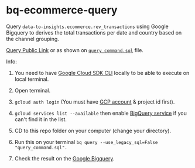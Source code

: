 # bq-ecommerce-query
Query `data-to-insights.ecommerce.rev_transactions` using Google Bigquery to derives the total transactions per date and country based on the channel grouping.

[Query Public Link](https://console.cloud.google.com/bigquery?sq=554179630584:0cbc68ac19b643d5b12242a35ee90c21) or as shown on [`query_command.sql`](https://github.com/zeenfts/bq-ecommerce-query/blob/main/query_command.sql) file.

Info:

1. You need to have [Google Cloud SDK CLI](https://cloud.google.com/sdk#section-2) locally to be able to execute on local terminal.

2. Open terminal.

3. `gcloud auth login` (You must have [GCP account](https://www.google.com/url?sa=t&source=web&rct=j&url=https://console.cloud.google.com/home/dashboard%3Fhl%3Did&ved=2ahUKEwjg_u7JquH7AhUgU2wGHY3nC0MQFnoECBAQAQ&usg=AOvVaw0la7Kveq5-qsB4EoACiUqQ) & project id first).

4. `gcloud services list --available` then enable [BigQuery service](https://cloud.google.com/sdk/gcloud/reference/services/enable) if you can't find it in the list.

5. CD to this repo folder on your computer (change your directory).

6. Run this on your terminal `bq query --use_legacy_sql=False "query_command.sql". 
`

7. Check the result on the [Google Bigquery](https://www.google.com/url?sa=t&source=web&rct=j&url=https://console.cloud.google.com/bigquery&ved=2ahUKEwiN-_Gsq-H7AhUL0nMBHQ37D7wQFnoECA8QAQ&usg=AOvVaw2C78FdHLlrAJpHfkeMZwiH). 
